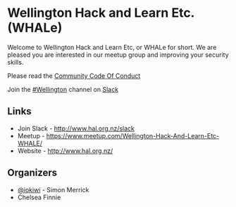 # Wellington Hack and Learn Etc. (WHALe)

Welcome to Wellington Hack and Learn Etc, or WHALe for short. We are pleased
you are interested in our meetup group and improving your security skills.

Please read the [Community Code Of Conduct](CodeOfConduct.md)

Join the [#Wellington]() channel on [Slack](http://www.hal.org.nz/slack)

## Links

 * Join Slack - http://www.hal.org.nz/slack
 * Meetup - https://www.meetup.com/Wellington-Hack-And-Learn-Etc-WHALE/
 * Website - http://www.hal.org.nz/

## Organizers

* [@iokiwi](https://twitter.com/iokiwi) - Simon Merrick
* Chelsea Finnie